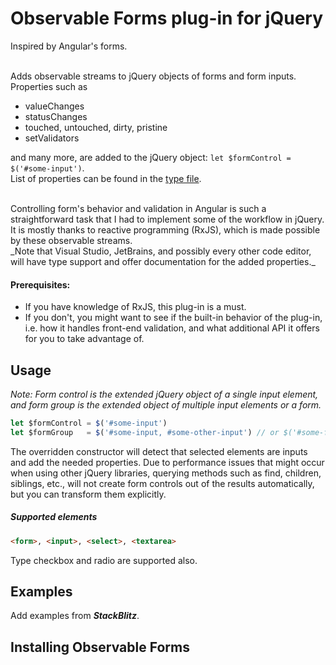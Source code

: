 # Observable Forms plug-in for jQuery
Inspired by Angular's forms.
<br/>
<br/>

Adds observable streams to jQuery objects of forms and form inputs. <br/>
Properties such as 
- valueChanges
- statusChanges 
- touched, untouched, dirty, pristine
- setValidators

and many more, are added to the jQuery object: `let $formControl = $('#some-input')`.<br />
List of properties can be found in the [type file](src/js/@types/input.d.ts).

<br/>
Controlling form's behavior and validation in Angular is such a straightforward task that I had to implement some of the workflow in jQuery.<br/>
It is mostly thanks to reactive programming (RxJS), which is made possible by these observable streams.<br/>
_Note that Visual Studio, JetBrains, and possibly every other code editor, will have type support and offer documentation for the added properties._

#### Prerequisites:
- If you have knowledge of RxJS, this plug-in is a must.<br/>
- If you don't, you might want to see if the built-in behavior of the plug-in, i.e. how it handles front-end validation, and what additional API it offers for you to take advantage of. 

## Usage
_Note: Form control is the extended jQuery object of a single input element, and form group is the extended object of multiple input elements or a form._

``` javascript
let $formControl = $('#some-input')
let $formGroup   = $('#some-input, #some-other-input') // or $('#some-form')
```
The overridden constructor will detect that selected elements are inputs and add the needed properties.
Due to performance issues that might occur when using other jQuery libraries, querying methods such as
find, children, siblings, etc., will not create form controls out of the results automatically, but you can transform them explicitly.<br/>

##### Supported elements
```html
<form>, <input>, <select>, <textarea>
```
Type checkbox and radio are supported also. 

## Examples
Add examples from **_StackBlitz_**.

## Installing Observable Forms

